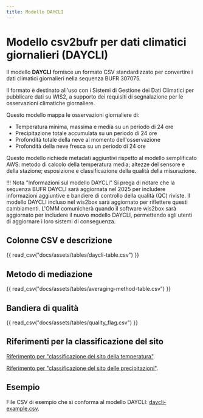 ```yaml
---
title: Modello DAYCLI
---
```


# Modello csv2bufr per dati climatici giornalieri (DAYCLI)

Il modello **DAYCLI** fornisce un formato CSV standardizzato per convertire i dati climatici giornalieri nella sequenza BUFR 307075.

Il formato è destinato all'uso con i Sistemi di Gestione dei Dati Climatici per pubblicare dati su WIS2, a supporto dei requisiti di segnalazione per le osservazioni climatiche giornaliere.

Questo modello mappa le osservazioni giornaliere di:

 - Temperatura minima, massima e media su un periodo di 24 ore
 - Precipitazione totale accumulata su un periodo di 24 ore
 - Profondità totale della neve al momento dell'osservazione
 - Profondità della neve fresca su un periodo di 24 ore

Questo modello richiede metadati aggiuntivi rispetto al modello semplificato AWS: metodo di calcolo della temperatura media; altezze del sensore e della stazione; esposizione e classificazione della qualità della misurazione.

!!! Nota "Informazioni sul modello DAYCLI"
    Si prega di notare che la sequenza BUFR DAYCLI sarà aggiornata nel 2025 per includere informazioni aggiuntive e bandiere di controllo della qualità (QC) riviste. Il modello DAYCLI incluso nel wis2box sarà aggiornato per riflettere questi cambiamenti. L'OMM comunicherà quando il software wis2box sarà aggiornato per includere il nuovo modello DAYCLI, permettendo agli utenti di aggiornare i loro sistemi di conseguenza.

## Colonne CSV e descrizione

{{ read_csv("docs/assets/tables/daycli-table.csv") }}

## Metodo di mediazione

{{ read_csv("docs/assets/tables/averaging-method-table.csv") }}

## Bandiera di qualità

{{ read_csv("docs/assets/tables/quality_flag.csv") }}

## Riferimenti per la classificazione del sito

[Riferimento per "classificazione del sito della temperatura"](https://library.wmo.int/idviewer/35625/839).

[Riferimento per "classificazione del sito delle precipitazioni"](https://library.wmo.int/idviewer/35625/840).

## Esempio

File CSV di esempio che si conforma al modello DAYCLI: [daycli-example.csv](/sample-data/daycli-example.csv).